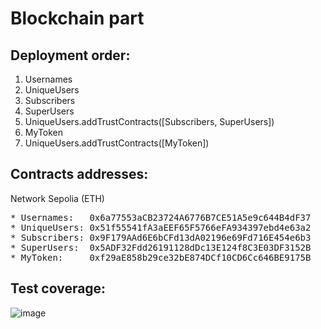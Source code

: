 # Blockchain part

## Deployment order:
1. Usernames
2. UniqueUsers
3. Subscribers
4. SuperUsers
5. UniqueUsers.addTrustContracts([Subscribers, SuperUsers])
6. MyToken
7. UniqueUsers.addTrustContracts([MyToken])

## Contracts addresses:
Network Sepolia (ETH)
<pre>
* Usernames:   0x6a77553aCB23724A6776B7CE51A5e9c644B4dF37
* UniqueUsers: 0x51f55541fA3aEEF65F5766eFA934397ebd4e63a2
* Subscribers: 0x9F179AAd6E6bCFd13dA02196e69Fd716E454e6b3
* SuperUsers:  0x5ADF32Fdd26191128dDc13E124f8C3E03DF3152B
* MyToken:     0xf29aE858b29ce32bE874DCf10CD6Cc646BE9175B
</pre>
## Test coverage:
![image](https://github.com/HSSE-Blockchain-Achievement-Hub/hsse-hub/assets/74131544/68dac823-d7e2-46ae-9124-b38d401bae1b)

